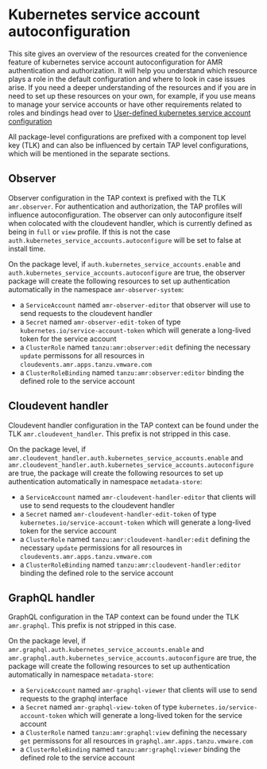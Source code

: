 # Kubernetes service account autoconfiguration

This site gives an overview of the resources created for the convenience feature of kubernetes service account autoconfiguration for AMR authentication and authorization. It will help you understand which resource plays a role in the default configuration and where to look in case issues arise. If you need a deeper understanding of the resources and if you are in need to set up these resources on your own, for example, if you use means to manage your service accounts or have other requirements related to roles and bindings head over to [User-defined kubernetes service account configuration](scst-store/amr/auth-k8s-sa-user-defined.hbs.md)

All package-level configurations are prefixed with a component top level key (TLK) and can also be influenced by certain TAP level configurations, which will be mentioned in the separate sections.


## Observer

Observer configuration in the TAP context is prefixed with the TLK `amr.observer`. 
For authentication and authorization, the TAP profiles will influence autoconfiguration. The observer can only autoconfigure itself when colocated with the cloudevent handler, which is currently defined as being in `full` or `view` profile. If this is not the case `auth.kubernetes_service_accounts.autoconfigure` will be set to false at install time.

On the package level, if `auth.kubernetes_service_accounts.enable` and `auth.kubernetes_service_accounts.autoconfigure` are true, the observer package will create the following resources to set up authentication automatically in the namespace `amr-observer-system`:

* a `ServiceAccount` named `amr-observer-editor` that observer will use to send requests to the cloudevent handler
* a `Secret` named `amr-observer-edit-token` of type `kubernetes.io/service-account-token` which will generate a long-lived token for the service account
* a `ClusterRole` named `tanzu:amr:observer:edit` defining the necessary `update` permissons for all resources in `cloudevents.amr.apps.tanzu.vmware.com`
* a `ClusterRoleBinding` named `tanzu:amr:observer:editor` binding the defined role to the service account


## Cloudevent handler

Cloudevent handler configuration in the TAP context can be found under the TLK `amr.cloudevent_handler`. This prefix is not stripped in this case.

On the package level, if `amr.cloudevent_handler.auth.kubernetes_service_accounts.enable` and `amr.cloudevent_handler.auth.kubernetes_service_accounts.autoconfigure` are true, the package will create the following resources to set up authentication automatically in namespace `metadata-store`:

* a `ServiceAccount` named `amr-cloudevent-handler-editor` that clients will use to send requests to the cloudevent handler
* a `Secret` named `amr-cloudevent-handler-edit-token` of type `kubernetes.io/service-account-token` which will generate a long-lived token for the service account
* a `ClusterRole` named `tanzu:amr:cloudevent-handler:edit` defining the necessary `update` permissions for all resources in `cloudevents.amr.apps.tanzu.vmware.com`
* a `ClusterRoleBinding` named `tanzu:amr:cloudevent-handler:editor` binding the defined role to the service account


## GraphQL handler

GraphQL configuration in the TAP context can be found under the TLK `amr.graphql`. This prefix is not stripped in this case.

On the package level, if `amr.graphql.auth.kubernetes_service_accounts.enable` and `amr.graphql.auth.kubernetes_service_accounts.autoconfigure` are true, the package will create the following resources to set up authentication automatically in namespace `metadata-store`:

* a `ServiceAccount` named `amr-graphql-viewer` that clients will use to send requests to the graphql interface
* a `Secret` named `amr-graphql-view-token` of type `kubernetes.io/service-account-token` which will generate a long-lived token for the service account
* a `ClusterRole` named `tanzu:amr:graphql:view` defining the necessary `get` permissons for all resources in `graphql.amr.apps.tanzu.vmware.com`
* a `ClusterRoleBinding` named `tanzu:amr:graphql:viewer` binding the defined role to the service account
